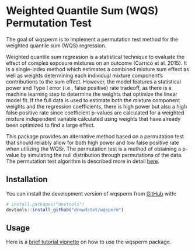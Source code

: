 
<!-- README.md is generated from README.Rmd. Please edit that file -->

# Weighted Quantile Sum (WQS) Permutation Test

<!-- badges: start -->
<!-- badges: end -->

The goal of wqsperm is to implement a permutation test method for the
weighted quantile sum (WQS) regression.

Weighted quantile sum regression is a statistical technique to evaluate
the effect of complex exposure mixtures on an outcome (Carrico et
al. 2015). It is a single-index method which estimates a combined
mixture sum effect as well as weights determining each individual
mixture component’s contributions to the sum effect. However, the model
features a statistical power and Type I error (i.e., false positive)
rate tradeoff, as there is a machine learning step to determine the
weights that optimize the linear model fit. If the full data is used to
estimate both the mixture component weights and the regression
coefficients, there is high power but also a high false positive rate
since coefficient p-values are calculated for a weighted mixture
independent variable calculated using weights that have already been
optimized to find a large effect.

This package provides an alternative method based on a permutation test
that should reliably allow for both high power and low false positive
rate when utilizing the WQSr. The permutation test is a method of
obtaining a p-value by simulating the null distribution through
permutations of the data. The permutation test algorithm is described
more in detail
[here](https://www.sciencedirect.com/science/article/pii/S0160412021000337).

## Installation

You can install the development version of wqsperm from
[GitHub](https://github.com/) with:

``` r
# install.packages("devtools")
devtools::install_github("drewdstat/wqsperm")
```

## Usage

Here is a [brief tutorial
vignette](http://htmlpreview.github.io/?https://github.com/jpspeng/wqsperm/blob/main/vignettes/introduction.html)
on how to use the wqsperm package.
